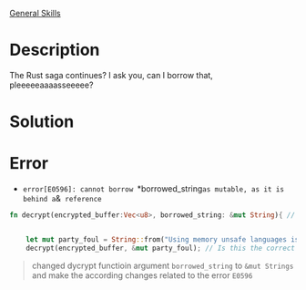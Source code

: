 [General Skills](https://play.picoctf.org/practice/challenge/462)

# Description
The Rust saga continues? I ask you, can I borrow that, pleeeeeaaaasseeeee?

# Solution

# Error

- `error[E0596]: cannot borrow `*borrowed_string` as mutable, as it is behind a `&` reference`

```rust
fn decrypt(encrypted_buffer:Vec<u8>, borrowed_string: &mut String){ // How do we pass values to a function that we want to change?


    let mut party_foul = String::from("Using memory unsafe languages is a: "); // Is this variable changeable?
    decrypt(encrypted_buffer, &mut party_foul); // Is this the correct way to pass a value to a function so that it can be changed?
```

> changed dycrypt functioin argument `borrowed_string` to ``&mut Strings`` and make the according changes related to the error `E0596`

